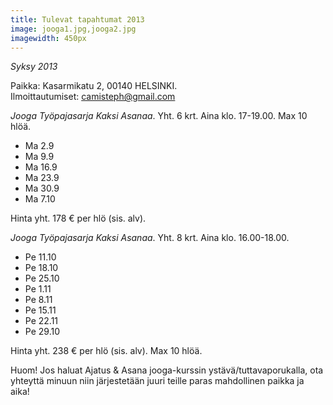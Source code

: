 ```yaml
---
title: Tulevat tapahtumat 2013
image: jooga1.jpg,jooga2.jpg
imagewidth: 450px
---
```


_Syksy 2013_

Paikka: Kasarmikatu 2, 00140 HELSINKI. 
<br/>Ilmoittautumiset: camisteph@gmail.com

*Jooga Työpajasarja Kaksi Asanaa*. Yht. 6 krt. Aina klo. 17-19.00. Max 10 hlöä.

* Ma 2.9 
* Ma 9.9
* Ma 16.9
* Ma 23.9
* Ma 30.9
* Ma 7.10


Hinta yht. 178 € per hlö (sis. alv). 

*Jooga Työpajasarja Kaksi Asanaa*. Yht. 8 krt. Aina klo. 16.00-18.00.

* Pe 11.10
* Pe 18.10
* Pe 25.10
* Pe 1.11
* Pe 8.11
* Pe 15.11
* Pe 22.11
* Pe 29.10

Hinta yht. 238 € per hlö (sis. alv). Max 10 hlöä.

Huom! Jos haluat Ajatus & Asana jooga-kurssin ystävä/tuttavaporukalla, ota yhteyttä minuun niin järjestetään juuri teille paras mahdollinen paikka ja aika!
